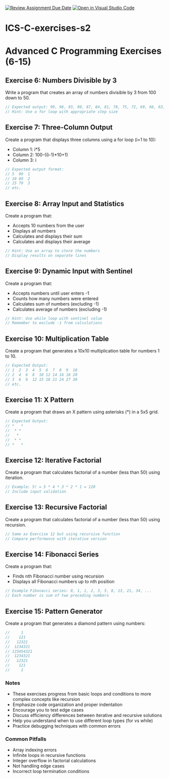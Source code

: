 [![Review Assignment Due Date](https://classroom.github.com/assets/deadline-readme-button-22041afd0340ce965d47ae6ef1cefeee28c7c493a6346c4f15d667ab976d596c.svg)](https://classroom.github.com/a/NQygFVK-)
[![Open in Visual Studio Code](https://classroom.github.com/assets/open-in-vscode-2e0aaae1b6195c2367325f4f02e2d04e9abb55f0b24a779b69b11b9e10269abc.svg)](https://classroom.github.com/online_ide?assignment_repo_id=16872906&assignment_repo_type=AssignmentRepo)
# ICS-C-exercises-s2

# Advanced C Programming Exercises (6-15)

## Exercise 6: Numbers Divisible by 3
Write a program that creates an array of numbers divisible by 3 from 100 down to 50.
```c
// Expected output: 99, 96, 93, 90, 87, 84, 81, 78, 75, 72, 69, 66, 63, 60, 57, 54, 51
// Hint: Use a for loop with appropriate step size
```

## Exercise 7: Three-Column Output
Create a program that displays three columns using a for loop (i=1 to 10):
- Column 1: i*5
- Column 2: 100-((i-1)*10+1)
- Column 3: i
```c
// Expected output format:
// 5  99  1
// 10 89  2
// 15 79  3
// etc.
```

## Exercise 8: Array Input and Statistics
Create a program that:
- Accepts 10 numbers from the user
- Displays all numbers
- Calculates and displays their sum
- Calculates and displays their average
```c
// Hint: Use an array to store the numbers
// Display results on separate lines
```

## Exercise 9: Dynamic Input with Sentinel
Create a program that:
- Accepts numbers until user enters -1
- Counts how many numbers were entered
- Calculates sum of numbers (excluding -1)
- Calculates average of numbers (excluding -1)
```c
// Hint: Use while loop with sentinel value
// Remember to exclude -1 from calculations
```

## Exercise 10: Multiplication Table
Create a program that generates a 10x10 multiplication table for numbers 1 to 10.
```c
// Expected Output:
// 1  2  3  4  5  6  7  8  9  10
// 2  4  6  8  10 12 14 16 18 20
// 3  6  9  12 15 18 21 24 27 30  
// etc.
```

## Exercise 11: X Pattern
Create a program that draws an X pattern using asterisks (*) in a 5x5 grid.
```c
// Expected Output:
// *   *
//  * * 
//   *  
//  * * 
// *   *
```

## Exercise 12: Iterative Factorial
Create a program that calculates factorial of a number (less than 50) using iteration.
```c
// Example: 5! = 5 * 4 * 3 * 2 * 1 = 120
// Include input validation
```

## Exercise 13: Recursive Factorial
Create a program that calculates factorial of a number (less than 50) using recursion.
```c
// Same as Exercise 12 but using recursive function
// Compare performance with iterative version
```

## Exercise 14: Fibonacci Series
Create a program that:
- Finds nth Fibonacci number using recursion
- Displays all Fibonacci numbers up to nth position
```c
// Example Fibonacci series: 0, 1, 1, 2, 3, 5, 8, 13, 21, 34, ...
// Each number is sum of two preceding numbers
```

## Exercise 15: Pattern Generator
Create a program that generates a diamond pattern using numbers:
```c
//     1
//    121
//   12321
//  1234321
// 123454321
//  1234321
//   12321
//    121
//     1
```

### Notes

- These exercises progress from basic loops and conditions to more complex concepts like recursion
- Emphasize code organization and proper indentation
- Encourage you to test edge cases
- Discuss efficiency differences between iterative and recursive solutions
- Help you understand when to use different loop types (for vs while)
- Practice debugging techniques with common errors

### Common Pitfalls
- Array indexing errors
- Infinite loops in recursive functions
- Integer overflow in factorial calculations
- Not handling edge cases
- Incorrect loop termination conditions
